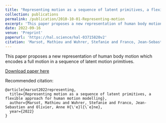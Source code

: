 ```yaml
---
title: "Representing motion as a sequence of latent primitives, a flexible approach for human motion modelling"
collection: publications
permalink: /publication/2010-10-01-Representing-motion
excerpt: 'This paper proposes a new representation of human body motion which encodes a full motion in a sequence of latent motion primitives.'
date: 2022-09-16
venue: 'Preprint'
paperurl: 'https://hal.science/hal-03715820v2'
citation: 'Marsot, Mathieu and Wuhrer, Stefanie and Franco, Jean-Sebastien and Olivier, Anne Hélène. (2022). &quot;Representing motion as a sequence of latent primitives, a flexible approach for human motion modelling Number 2.&quot; <i>PrePrint</i>. 1(2).'
---
```

This paper proposes a new representation of human body motion which encodes a full motion in a sequence of latent motion primitives.

[Download paper here](https://hal.science/hal-03715820v2)

Recommended citation: 

```
@article{marsot2022representing,
  title={Representing motion as a sequence of latent primitives, a flexible approach for human motion modelling},
  author={Marsot, Mathieu and Wuhrer, Stefanie and Franco, Jean-Sebastien and Olivier, Anne H{\'e}l{\`e}ne},
  year={2022}
}
```
